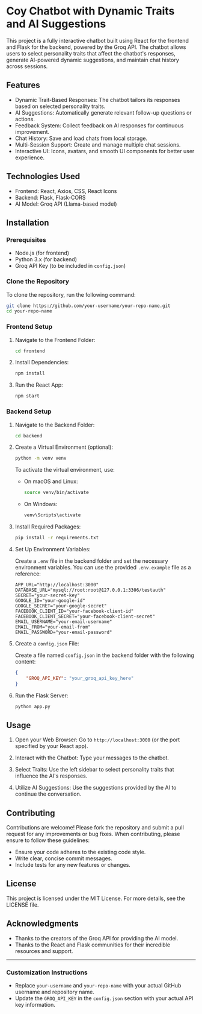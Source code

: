 # Coy Chatbot with Dynamic Traits and AI Suggestions

This project is a fully interactive chatbot built using React for the frontend and Flask for the backend, powered by the Groq API. The chatbot allows users to select personality traits that affect the chatbot's responses, generate AI-powered dynamic suggestions, and maintain chat history across sessions.

## Features

- Dynamic Trait-Based Responses: The chatbot tailors its responses based on selected personality traits.
- AI Suggestions: Automatically generate relevant follow-up questions or actions.
- Feedback System: Collect feedback on AI responses for continuous improvement.
- Chat History: Save and load chats from local storage.
- Multi-Session Support: Create and manage multiple chat sessions.
- Interactive UI: Icons, avatars, and smooth UI components for better user experience.

## Technologies Used

- Frontend: React, Axios, CSS, React Icons
- Backend: Flask, Flask-CORS
- AI Model: Groq API (Llama-based model)

## Installation

### Prerequisites

- Node.js (for frontend)
- Python 3.x (for backend)
- Groq API Key (to be included in `config.json`)

### Clone the Repository

To clone the repository, run the following command:

```bash
git clone https://github.com/your-username/your-repo-name.git
cd your-repo-name
```

### Frontend Setup

1. Navigate to the Frontend Folder:

   ```bash
   cd frontend
   ```

2. Install Dependencies:

   ```bash
   npm install
   ```

3. Run the React App:

   ```bash
   npm start
   ```

### Backend Setup

1. Navigate to the Backend Folder:

   ```bash
   cd backend
   ```

2. Create a Virtual Environment (optional):

   ```bash
   python -m venv venv
   ```

   To activate the virtual environment, use:

   - On macOS and Linux:
     ```bash
     source venv/bin/activate
     ```

   - On Windows:
     ```bash
     venv\Scripts\activate
     ```

3. Install Required Packages:

   ```bash
   pip install -r requirements.txt
   ```

4. Set Up Environment Variables:

   Create a `.env` file in the backend folder and set the necessary environment variables. You can use the provided `.env.example` file as a reference:

   ```plaintext
   APP_URL="http://localhost:3000"
   DATABASE_URL="mysql://root:root@127.0.0.1:3306/testauth"
   SECRET="your-secret-key"
   GOOGLE_ID="your-google-id"
   GOOGLE_SECRET="your-google-secret"
   FACEBOOK_CLIENT_ID="your-facebook-client-id"
   FACEBOOK_CLIENT_SECRET="your-facebook-client-secret"
   EMAIL_USERNAME="your-email-username"
   EMAIL_FROM="your-email-from"
   EMAIL_PASSWORD="your-email-password"
   ```

5. Create a `config.json` File:

   Create a file named `config.json` in the backend folder with the following content:

   ```json
   {
       "GROQ_API_KEY": "your_groq_api_key_here"
   }
   ```

6. Run the Flask Server:

   ```bash
   python app.py
   ```

## Usage

1. Open your Web Browser: Go to `http://localhost:3000` (or the port specified by your React app).

2. Interact with the Chatbot: Type your messages to the chatbot.

3. Select Traits: Use the left sidebar to select personality traits that influence the AI's responses.

4. Utilize AI Suggestions: Use the suggestions provided by the AI to continue the conversation.

## Contributing

Contributions are welcome! Please fork the repository and submit a pull request for any improvements or bug fixes. When contributing, please ensure to follow these guidelines:

- Ensure your code adheres to the existing code style.
- Write clear, concise commit messages.
- Include tests for any new features or changes.

## License

This project is licensed under the MIT License. For more details, see the LICENSE file.

## Acknowledgments

- Thanks to the creators of the Groq API for providing the AI model.
- Thanks to the React and Flask communities for their incredible resources and support.

---

### Customization Instructions

- Replace `your-username` and `your-repo-name` with your actual GitHub username and repository name.
- Update the `GROQ_API_KEY` in the `config.json` section with your actual API key information.

